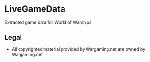 # LiveGameData
Extracted game data for World of Warships
## Legal
- All copyrighted material provided by Wargaming.net are owned by Wargaming.net.
